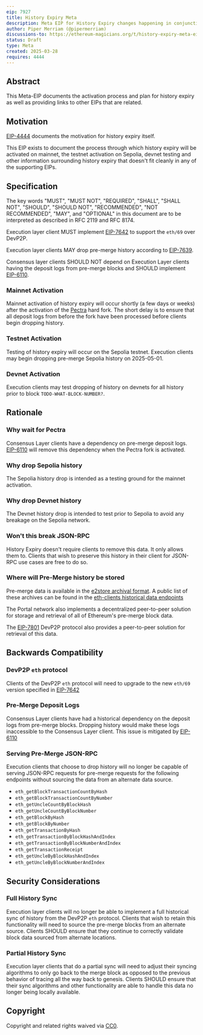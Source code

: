 ```yaml
---
eip: 7927
title: History Expiry Meta
description: Meta EIP for History Expiry changes happening in conjunction with Pectra
author: Piper Merriam (@pipermerriam)
discussions-to: https://ethereum-magicians.org/t/history-expiry-meta-eip/23359
status: Draft
type: Meta
created: 2025-03-28
requires: 4444
---
```


## Abstract


This Meta-EIP documents the activation process and plan for history expiry as well as providing links to other EIPs that are related.

## Motivation


[EIP-4444](https://eips.ethereum.org/EIPS/eip-4444) documents the motivation for history expiry itself.

This EIP exists to document the process through which history expiry will be activated on mainnet, the testnet activation on Sepolia, devnet testing and other information surrounding history expiry that doesn't fit cleanly in any of the supporting EIPs.

## Specification

The key words "MUST", "MUST NOT", "REQUIRED", "SHALL", "SHALL NOT", "SHOULD", "SHOULD NOT", "RECOMMENDED", "NOT RECOMMENDED", "MAY", and "OPTIONAL" in this document are to be interpreted as described in RFC 2119 and RFC 8174.

Execution layer client MUST implement [EIP-7642](https://eips.ethereum.org/EIPS/eip-7642) to support the `eth/69` over DevP2P.

Execution layer clients MAY drop pre-merge history according to [EIP-7639](https://eips.ethereum.org/EIPS/eip-7639).

Consensus layer clients SHOULD NOT depend on Execution Layer clients having the deposit logs from pre-merge blocks and SHOULD implement [EIP-6110](https://eips.ethereum.org/EIPS/eip-6110).


### Mainnet Activation

Mainnet activation of history expiry will occur shortly (a few days or weeks) after the activation of the [Pectra](https://eips.ethereum.org/EIPS/eip-7600) hard fork. The short delay is to ensure that all deposit logs from before the fork have been processed before clients begin dropping history.

### Testnet Activation

Testing of history expiry will occur on the Sepolia testnet. Execution clients may begin dropping pre-merge Sepolia history on 2025-05-01.

### Devnet Activation

Execution clients may test dropping of history on devnets for all history prior to block `TODO-WHAT-BLOCK-NUMBER?`.


## Rationale

### Why wait for Pectra

Consensus Layer clients have a dependency on pre-merge deposit logs. [EIP-6110](https://eips.ethereum.org/EIPS/eip-6110) will remove this dependency when the Pectra fork is activated.

### Why drop Sepolia history

The Sepolia history drop is intended as a testing ground for the mainnet activation.

### Why drop Devnet history

The Devnet history drop is intended to test prior to Sepolia to avoid any breakage on the Sepolia network.

### Won't this break JSON-RPC

History Expiry doesn't require clients to remove this data. It only allows them to. Clients that wish to preserve this history in their client for JSON-RPC use cases are free to do so.


### Where will Pre-Merge history be stored

Pre-merge data is available in the [e2store archival format](https://github.com/eth-clients/e2store-format-specs). A public list of these archives can be found in the [eth-clients historical data endpoints](https://eth-clients.github.io/history-endpoints/)

The Portal network also implements a decentralized peer-to-peer solution for storage and retrieval of all of Ethereum's pre-merge block data.

The [EIP-7801](https://eips.ethereum.org/EIPS/eip-7801) DevP2P protocol also provides a peer-to-peer solution for retrieval of this data.


## Backwards Compatibility

### DevP2P `eth` protocol

Clients of the DevP2P `eth` protocol will need to upgrade to the new `eth/69` version specified in [EIP-7642](https://eips.ethereum.org/EIPS/eip-7642)

### Pre-Merge Deposit Logs

Consensus Layer clients have had a historical dependency on the deposit logs from pre-merge blocks. Dropping history would make these logs inaccessible to the Consensus Layer client. This issue is mitigated by [EIP-6110](https://eips.ethereum.org/EIPS/eip-6110)

### Serving Pre-Merge JSON-RPC

Execution clients that choose to drop history will no longer be capable of serving JSON-RPC requests for pre-merge requests for the following endpoints without sourcing the data from an alternate data source.

- `eth_getBlockTransactionCountByHash`
- `eth_getBlockTransactionCountByNumber`
- `eth_getUncleCountByBlockHash`
- `eth_getUncleCountByBlockNumber`
- `eth_getBlockByHash`
- `eth_getBlockByNumber`
- `eth_getTransactionByHash`
- `eth_getTransactionByBlockHashAndIndex`
- `eth_getTransactionByBlockNumberAndIndex`
- `eth_getTransactionReceipt`
- `eth_getUncleByBlockHashAndIndex`
- `eth_getUncleByBlockNumberAndIndex`


## Security Considerations

### Full History Sync

Execution layer clients will no longer be able to implement a full historical sync of history from the DevP2P `eth` protocol.  Clients that wish to retain this functionality will need to source the pre-merge blocks from an alternate source.  Clients SHOULD ensure that they continue to correctly validate block data sourced from alternate locations.

### Partial History Sync

Execution layer clients that do a partial sync will need to adjust their syncing algorithms to only go back to the merge block as opposed to the previous behavior of tracing all the way back to genesis.  Clients SHOULD ensure that their sync algorithms and other functionality are able to handle this data no longer being locally available.


## Copyright

Copyright and related rights waived via [CC0](../LICENSE.md).
